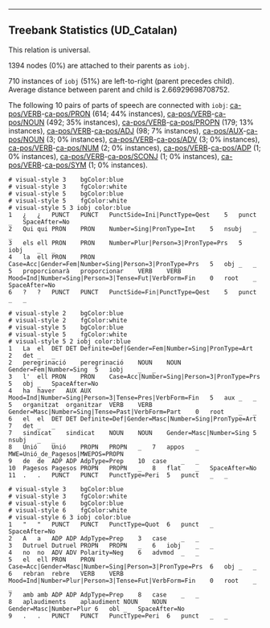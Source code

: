 

--------------------------------------------------------------------------------

## Treebank Statistics (UD_Catalan)

This relation is universal.

1394 nodes (0%) are attached to their parents as `iobj`.

710 instances of `iobj` (51%) are left-to-right (parent precedes child).
Average distance between parent and child is 2.66929698708752.

The following 10 pairs of parts of speech are connected with `iobj`: [ca-pos/VERB]()-[ca-pos/PRON]() (614; 44% instances), [ca-pos/VERB]()-[ca-pos/NOUN]() (492; 35% instances), [ca-pos/VERB]()-[ca-pos/PROPN]() (179; 13% instances), [ca-pos/VERB]()-[ca-pos/ADJ]() (98; 7% instances), [ca-pos/AUX]()-[ca-pos/NOUN]() (3; 0% instances), [ca-pos/VERB]()-[ca-pos/ADV]() (3; 0% instances), [ca-pos/VERB]()-[ca-pos/NUM]() (2; 0% instances), [ca-pos/VERB]()-[ca-pos/ADP]() (1; 0% instances), [ca-pos/VERB]()-[ca-pos/SCONJ]() (1; 0% instances), [ca-pos/VERB]()-[ca-pos/SYM]() (1; 0% instances).


~~~ conllu
# visual-style 3	bgColor:blue
# visual-style 3	fgColor:white
# visual-style 5	bgColor:blue
# visual-style 5	fgColor:white
# visual-style 5 3 iobj	color:blue
1	¿	¿	PUNCT	PUNCT	PunctSide=Ini|PunctType=Qest	5	punct	_	SpaceAfter=No
2	Qui	qui	PRON	PRON	Number=Sing|PronType=Int	5	nsubj	_	_
3	els	ell	PRON	PRON	Number=Plur|Person=3|PronType=Prs	5	iobj	_	_
4	la	ell	PRON	PRON	Case=Acc|Gender=Fem|Number=Sing|Person=3|PronType=Prs	5	obj	_	_
5	proporcionarà	proporcionar	VERB	VERB	Mood=Ind|Number=Sing|Person=3|Tense=Fut|VerbForm=Fin	0	root	_	SpaceAfter=No
6	?	?	PUNCT	PUNCT	PunctSide=Fin|PunctType=Qest	5	punct	_	_

~~~


~~~ conllu
# visual-style 2	bgColor:blue
# visual-style 2	fgColor:white
# visual-style 5	bgColor:blue
# visual-style 5	fgColor:white
# visual-style 5 2 iobj	color:blue
1	La	el	DET	DET	Definite=Def|Gender=Fem|Number=Sing|PronType=Art	2	det	_	_
2	peregrinació	peregrinació	NOUN	NOUN	Gender=Fem|Number=Sing	5	iobj	_	_
3	l'	ell	PRON	PRON	Case=Acc|Number=Sing|Person=3|PronType=Prs	5	obj	_	SpaceAfter=No
4	ha	haver	AUX	AUX	Mood=Ind|Number=Sing|Person=3|Tense=Pres|VerbForm=Fin	5	aux	_	_
5	organitzat	organitzar	VERB	VERB	Gender=Masc|Number=Sing|Tense=Past|VerbForm=Part	0	root	_	_
6	el	el	DET	DET	Definite=Def|Gender=Masc|Number=Sing|PronType=Art	7	det	_	_
7	sindicat	sindicat	NOUN	NOUN	Gender=Masc|Number=Sing	5	nsubj	_	_
8	Unió	Unió	PROPN	PROPN	_	7	appos	_	MWE=Unió_de_Pagesos|MWEPOS=PROPN
9	de	de	ADP	ADP	AdpType=Prep	10	case	_	_
10	Pagesos	Pagesos	PROPN	PROPN	_	8	flat	_	SpaceAfter=No
11	.	.	PUNCT	PUNCT	PunctType=Peri	5	punct	_	_

~~~


~~~ conllu
# visual-style 3	bgColor:blue
# visual-style 3	fgColor:white
# visual-style 6	bgColor:blue
# visual-style 6	fgColor:white
# visual-style 6 3 iobj	color:blue
1	"	"	PUNCT	PUNCT	PunctType=Quot	6	punct	_	SpaceAfter=No
2	A	a	ADP	ADP	AdpType=Prep	3	case	_	_
3	Dutruel	Dutruel	PROPN	PROPN	_	6	iobj	_	_
4	no	no	ADV	ADV	Polarity=Neg	6	advmod	_	_
5	el	ell	PRON	PRON	Case=Acc|Gender=Masc|Number=Sing|Person=3|PronType=Prs	6	obj	_	_
6	rebran	rebre	VERB	VERB	Mood=Ind|Number=Plur|Person=3|Tense=Fut|VerbForm=Fin	0	root	_	_
7	amb	amb	ADP	ADP	AdpType=Prep	8	case	_	_
8	aplaudiments	aplaudiment	NOUN	NOUN	Gender=Masc|Number=Plur	6	obl	_	SpaceAfter=No
9	.	.	PUNCT	PUNCT	PunctType=Peri	6	punct	_	_

~~~


